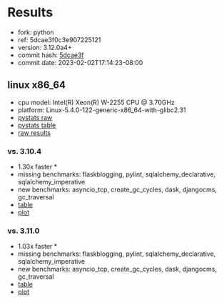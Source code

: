 # Results

- fork: python
- ref: 5dcae3f0c3e907225121
- version: 3.12.0a4+
- commit hash: [5dcae3f](https://github.com/python/cpython/commit/5dcae3f)
- commit date: 2023-02-02T17:14:23-08:00

## linux x86_64

- cpu model: Intel(R) Xeon(R) W-2255 CPU @ 3.70GHz
- platform: Linux-5.4.0-122-generic-x86_64-with-glibc2.31
- [pystats raw](bm-20230202-linux-x86_64-python-5dcae3f0c3e907225121-3.12.0a4%2B-5dcae3f-pystats.json)
- [pystats table](bm-20230202-linux-x86_64-python-5dcae3f0c3e907225121-3.12.0a4%2B-5dcae3f-pystats.md)
- [raw results](bm-20230202-linux-x86_64-python-5dcae3f0c3e907225121-3.12.0a4%2B-5dcae3f.json)

### vs. 3.10.4

- 1.30x faster \*
- missing benchmarks: flaskblogging, pylint, sqlalchemy_declarative, sqlalchemy_imperative
- new benchmarks: asyncio_tcp, create_gc_cycles, dask, djangocms, gc_traversal
- [table](bm-20230202-linux-x86_64-python-5dcae3f0c3e907225121-3.12.0a4%2B-5dcae3f-vs-3.10.4.md)
- [plot](bm-20230202-linux-x86_64-python-5dcae3f0c3e907225121-3.12.0a4%2B-5dcae3f-vs-3.10.4.png)

### vs. 3.11.0

- 1.03x faster \*
- missing benchmarks: flaskblogging, pylint, sqlalchemy_declarative, sqlalchemy_imperative
- new benchmarks: asyncio_tcp, create_gc_cycles, dask, djangocms, gc_traversal
- [table](bm-20230202-linux-x86_64-python-5dcae3f0c3e907225121-3.12.0a4%2B-5dcae3f-vs-3.11.0.md)
- [plot](bm-20230202-linux-x86_64-python-5dcae3f0c3e907225121-3.12.0a4%2B-5dcae3f-vs-3.11.0.png)

